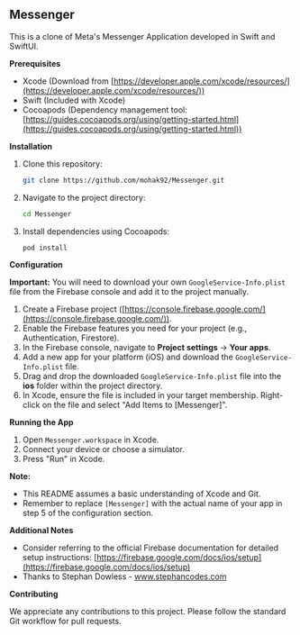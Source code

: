 ## Messenger

This is a clone of Meta's Messenger Application developed in Swift and SwiftUI.

**Prerequisites**

* Xcode (Download from [https://developer.apple.com/xcode/resources/](https://developer.apple.com/xcode/resources/))
* Swift (Included with Xcode)
* Cocoapods (Dependency management tool: [https://guides.cocoapods.org/using/getting-started.html](https://guides.cocoapods.org/using/getting-started.html))

**Installation**

1. Clone this repository:

   ```bash
   git clone https://github.com/mohak92/Messenger.git
   ```
2. Navigate to the project directory:

   ```bash
   cd Messenger
   ```
3. Install dependencies using Cocoapods:

   ```bash
   pod install
   ```

**Configuration**

**Important:** You will need to download your own `GoogleService-Info.plist` file from the Firebase console and add it to the project manually.

1. Create a Firebase project ([https://console.firebase.google.com/](https://console.firebase.google.com/)).
2. Enable the Firebase features you need for your project (e.g., Authentication, Firestore).
3. In the Firebase console, navigate to **Project settings** -> **Your apps**.
4. Add a new app for your platform (iOS) and download the `GoogleService-Info.plist` file.
5. Drag and drop the downloaded `GoogleService-Info.plist` file into the **ios** folder within the project directory.
6. In Xcode, ensure the file is included in your target membership. Right-click on the file and select "Add Items to [Messenger]".

**Running the App**

1. Open `Messenger.workspace` in Xcode.
2. Connect your device or choose a simulator.
3. Press "Run" in Xcode.

**Note:**

* This README assumes a basic understanding of Xcode and Git.
* Remember to replace `[Messenger]` with the actual name of your app in step 5 of the configuration section.


**Additional Notes**

* Consider referring to the official Firebase documentation for detailed setup instructions: [https://firebase.google.com/docs/ios/setup](https://firebase.google.com/docs/ios/setup)
* Thanks to Stephan Dowless - www.stephancodes.com

**Contributing**

We appreciate any contributions to this project. Please follow the standard Git workflow for pull requests.
